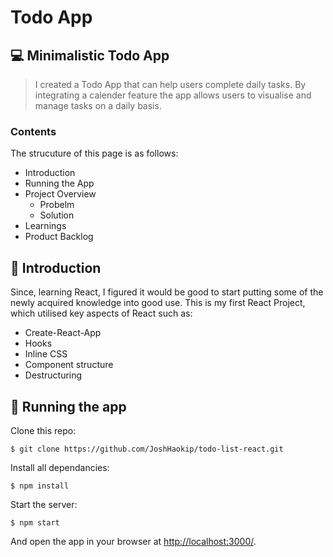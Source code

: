 # Todo App

## :computer: Minimalistic Todo App

> I created a Todo App that can help users complete daily tasks. By integrating a calender feature the app allows users to visualise and manage tasks on a daily basis.

### Contents

The strucuture of this page is as follows:

- Introduction
- Running the App
- Project Overview
  - Probelm
  - Solution
- Learnings
- Product Backlog

## :hear_no_evil: Introduction

Since, learning React, I figured it would be good to start putting some of the newly acquired knowledge into good use. This is my first React Project, which utilised key aspects of React such as:

- Create-React-App
- Hooks
- Inline CSS
- Component structure
- Destructuring

## :running: Running the app

Clone this repo:

```
$ git clone https://github.com/JoshHaokip/todo-list-react.git
```

Install all dependancies:

```
$ npm install
```

Start the server:

```
$ npm start
```

And open the app in your browser at <http://localhost:3000/>.
